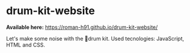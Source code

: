 # drum-kit-website
**Available here:** https://roman-h91.github.io/drum-kit-website/

Let's make some noise with the 🥁drum kit. Used tecnologies: JavaScript, HTML and CSS.
